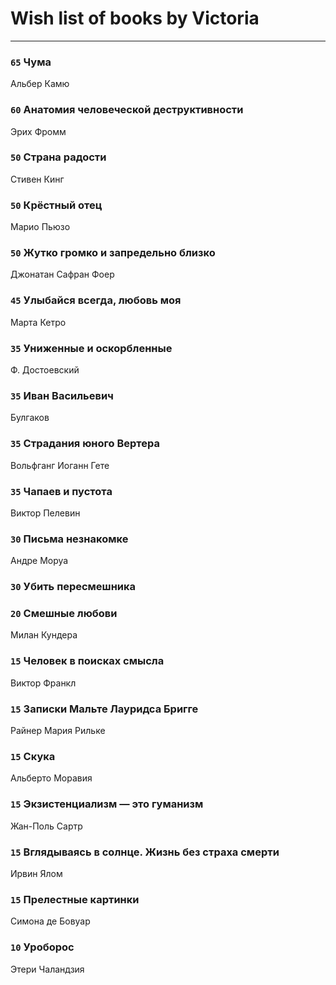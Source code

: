 # Wish list of books by Victoria
---

### `65` Чума
Альбер Камю

### `60` Анатомия человеческой деструктивности
Эрих Фромм

### `50` Страна радости
Стивен Кинг

### `50` Крёстный отец
Марио Пьюзо

### `50` Жутко громко и запредельно близко
Джонатан Сафран Фоер

### `45` Улыбайся всегда, любовь моя
Марта Кетро

### `35` Униженные и оскорбленные
Ф. Достоевский

### `35` Иван Васильевич
Булгаков

### `35` Страдания юного Вертера
Вольфганг Иоганн Гете

### `35` Чапаев и пустота
Виктор Пелевин

### `30` Письма незнакомке
Андре Моруа

### `30` Убить пересмешника

### `20` Смешные любови
Милан Кундера

### `15` Человек в поисках смысла
Виктор Франкл

### `15` Записки Мальте Лауридса Бригге
Райнер Мария Рильке

### `15` Скука
Альберто Моравия

### `15` Экзистенциализм — это гуманизм
Жан-Поль Сартр

### `15` Вглядываясь в солнце. Жизнь без страха смерти
Ирвин Ялом

### `15` Прелестные картинки
Симона де Бовуар

### `10` Уроборос
Этери Чаландзия

